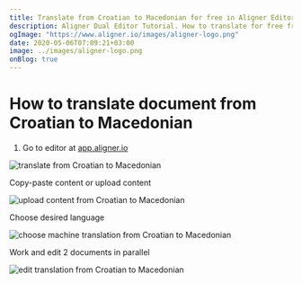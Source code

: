 ```yaml
---
title: Translate from Croatian to Macedonian for free in Aligner Editor
description: Aligner Dual Editor Tutorial. How to translate for free from Croatian to Macedonian. Aligner is multilingual document management platform. 
ogImage: "https://www.aligner.io/images/aligner-logo.png"
date: 2020-05-06T07:09:21+03:00
image: ../images/aligner-logo.png
onBlog: true
---
```


# How to translate document from Croatian to Macedonian

1. Go to editor at [app.aligner.io](https://app.aligner.io "Aligner App web page")

![translate from Croatian to Macedonian](../aligner-blank-editor.png "translate from Croatian to Macedonian")

Copy-paste content or upload content

![upload content from Croatian to Macedonian](../aligner-uploaded-document.png "upload content from Croatian to Macedonian")

Choose desired language

![choose machine translation from Croatian to Macedonian](../aligner-language-dropdown.png "choose machine translation from Croatian to Macedonian")

Work and edit 2 documents in parallel

![edit translation from Croatian to Macedonian](../aligner-double-sitded-editor.png "edit translation from Croatian to Macedonian")


